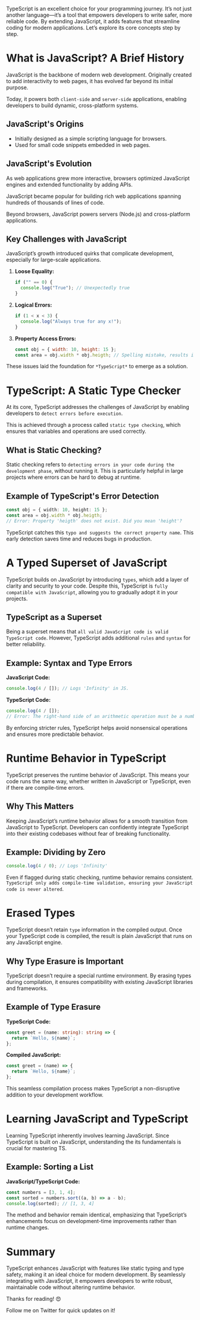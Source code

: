 TypeScript is an excellent choice for your programming journey. It’s not just another language—it’s a tool that empowers developers to write safer, more reliable code. By extending JavaScript, it adds features that streamline coding for modern applications. Let’s explore its core concepts step by step.

# What is JavaScript? A Brief History

JavaScript is the backbone of modern web development. Originally created to add interactivity to web pages, it has evolved far beyond its initial purpose.

Today, it powers both `client-side` and `server-side` applications, enabling developers to build dynamic, cross-platform systems.

## JavaScript's Origins

- Initially designed as a simple scripting language for browsers.
- Used for small code snippets embedded in web pages.

## JavaScript's Evolution

As web applications grew more interactive, browsers optimized JavaScript engines and extended functionality by adding APIs.

JavaScript became popular for building rich web applications spanning hundreds of thousands of lines of code.

Beyond browsers, JavaScript powers servers (Node.js) and cross-platform applications.

## Key Challenges with JavaScript

JavaScript’s growth introduced quirks that complicate development, especially for large-scale applications.

1. **Loose Equality:**

   ```javascript
   if ("" == 0) {
     console.log("True"); // Unexpectedly true
   }
   ```

2. **Logical Errors:**

   ```javascript
   if (1 < x < 3) {
     console.log("Always true for any x!");
   }
   ```

3. **Property Access Errors:**
   ```javascript
   const obj = { width: 10, height: 15 };
   const area = obj.width * obj.heigth; // Spelling mistake, results in NaN
   ```

These issues laid the foundation for `*TypeScript*` to emerge as a solution.

# TypeScript: A Static Type Checker

At its core, TypeScript addresses the challenges of JavaScript by enabling developers to `detect errors before execution`.

This is achieved through a process called `static type checking`, which ensures that variables and operations are used correctly.

## What is Static Checking?

Static checking refers to `detecting errors in your code during the development phase`, without running it. This is particularly helpful in large projects where errors can be hard to debug at runtime.

## Example of TypeScript's Error Detection

```typescript
const obj = { width: 10, height: 15 };
const area = obj.width * obj.heigth;
// Error: Property 'heigth' does not exist. Did you mean 'height'?
```

TypeScript catches this `typo and suggests the correct property name`. This early detection saves time and reduces bugs in production.

# A Typed Superset of JavaScript

TypeScript builds on JavaScript by introducing `types`, which add a layer of clarity and security to your code. Despite this, TypeScript is `fully compatible with JavaScript`, allowing you to gradually adopt it in your projects.

## TypeScript as a Superset

Being a superset means that `all valid JavaScript code is valid TypeScript code`. However, TypeScript adds additional `rules` and `syntax` for better reliability.

## Example: Syntax and Type Errors

**JavaScript Code:**

```javascript
console.log(4 / []); // Logs 'Infinity' in JS.
```

**TypeScript Code:**

```typescript
console.log(4 / []);
// Error: The right-hand side of an arithmetic operation must be a number.
```

By enforcing stricter rules, TypeScript helps avoid nonsensical operations and ensures more predictable behavior.

# Runtime Behavior in TypeScript

TypeScript preserves the runtime behavior of JavaScript. This means your code runs the same way, whether written in JavaScript or TypeScript, even if there are compile-time errors.

## Why This Matters

Keeping JavaScript’s runtime behavior allows for a smooth transition from JavaScript to TypeScript. Developers can confidently integrate TypeScript into their existing codebases without fear of breaking functionality.

## Example: Dividing by Zero

```typescript
console.log(4 / 0); // Logs 'Infinity'
```

Even if flagged during static checking, runtime behavior remains consistent. `TypeScript only adds compile-time validation, ensuring your JavaScript code is never altered`.

# Erased Types

TypeScript doesn’t retain `type` information in the compiled output. Once your TypeScript code is compiled, the result is plain JavaScript that runs on any JavaScript engine.

## Why Type Erasure is Important

TypeScript doesn’t require a special runtime environment. By erasing types during compilation, it ensures compatibility with existing JavaScript libraries and frameworks.

## Example of Type Erasure

**TypeScript Code:**

```typescript
const greet = (name: string): string => {
  return `Hello, ${name}`;
};
```

**Compiled JavaScript:**

```javascript
const greet = (name) => {
  return `Hello, ${name}`;
};
```

This seamless compilation process makes TypeScript a non-disruptive addition to your development workflow.

# Learning JavaScript and TypeScript

Learning TypeScript inherently involves learning JavaScript. Since TypeScript is built on JavaScript, understanding the its fundamentals is crucial for mastering TS.

## Example: Sorting a List

**JavaScript/TypeScript Code:**

```typescript
const numbers = [3, 1, 4];
const sorted = numbers.sort((a, b) => a - b);
console.log(sorted); // [1, 3, 4]
```

The method and behavior remain identical, emphasizing that TypeScript’s enhancements focus on development-time improvements rather than runtime changes.

# Summary

TypeScript enhances JavaScript with features like static typing and type safety, making it an ideal choice for modern development. By seamlessly integrating with JavaScript, it empowers developers to write robust, maintainable code without altering runtime behavior.

Thanks for reading! 😍

Follow me on Twitter for quick updates on it!
